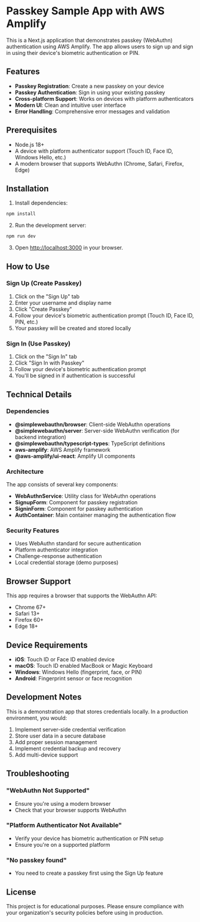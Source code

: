 # Passkey Sample App with AWS Amplify

This is a Next.js application that demonstrates passkey (WebAuthn) authentication using AWS Amplify. The app allows users to sign up and sign in using their device's biometric authentication or PIN.

## Features

- **Passkey Registration**: Create a new passkey on your device
- **Passkey Authentication**: Sign in using your existing passkey
- **Cross-platform Support**: Works on devices with platform authenticators
- **Modern UI**: Clean and intuitive user interface
- **Error Handling**: Comprehensive error messages and validation

## Prerequisites

- Node.js 18+ 
- A device with platform authenticator support (Touch ID, Face ID, Windows Hello, etc.)
- A modern browser that supports WebAuthn (Chrome, Safari, Firefox, Edge)

## Installation

1. Install dependencies:
```bash
npm install
```

2. Run the development server:
```bash
npm run dev
```

3. Open [http://localhost:3000](http://localhost:3000) in your browser.

## How to Use

### Sign Up (Create Passkey)

1. Click on the "Sign Up" tab
2. Enter your username and display name
3. Click "Create Passkey"
4. Follow your device's biometric authentication prompt (Touch ID, Face ID, PIN, etc.)
5. Your passkey will be created and stored locally

### Sign In (Use Passkey)

1. Click on the "Sign In" tab
2. Click "Sign In with Passkey"
3. Follow your device's biometric authentication prompt
4. You'll be signed in if authentication is successful

## Technical Details

### Dependencies

- **@simplewebauthn/browser**: Client-side WebAuthn operations
- **@simplewebauthn/server**: Server-side WebAuthn verification (for backend integration)
- **@simplewebauthn/typescript-types**: TypeScript definitions
- **aws-amplify**: AWS Amplify framework
- **@aws-amplify/ui-react**: Amplify UI components

### Architecture

The app consists of several key components:

- **WebAuthnService**: Utility class for WebAuthn operations
- **SignupForm**: Component for passkey registration
- **SigninForm**: Component for passkey authentication
- **AuthContainer**: Main container managing the authentication flow

### Security Features

- Uses WebAuthn standard for secure authentication
- Platform authenticator integration
- Challenge-response authentication
- Local credential storage (demo purposes)

## Browser Support

This app requires a browser that supports the WebAuthn API:

- Chrome 67+
- Safari 13+
- Firefox 60+
- Edge 18+

## Device Requirements

- **iOS**: Touch ID or Face ID enabled device
- **macOS**: Touch ID enabled MacBook or Magic Keyboard
- **Windows**: Windows Hello (fingerprint, face, or PIN)
- **Android**: Fingerprint sensor or face recognition

## Development Notes

This is a demonstration app that stores credentials locally. In a production environment, you would:

1. Implement server-side credential verification
2. Store user data in a secure database
3. Add proper session management
4. Implement credential backup and recovery
5. Add multi-device support

## Troubleshooting

### "WebAuthn Not Supported"
- Ensure you're using a modern browser
- Check that your browser supports WebAuthn

### "Platform Authenticator Not Available"
- Verify your device has biometric authentication or PIN setup
- Ensure you're on a supported platform

### "No passkey found"
- You need to create a passkey first using the Sign Up feature

## License

This project is for educational purposes. Please ensure compliance with your organization's security policies before using in production.

